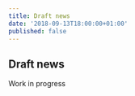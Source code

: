 ```yaml
---
title: Draft news
date: '2018-09-13T18:00:00+01:00'
published: false
---
```


## Draft news

Work in progress
